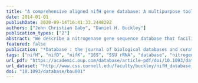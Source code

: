 ```yaml
---
title: "A comprehensive aligned nifH gene database: A multipurpose tool for studies of nitrogen-fixing bacteria"
date: 2014-01-01
publishDate: 2020-09-14T16:41:33.244829Z
authors: ["John Christian Gaby", "Daniel H. Buckley"]
publication_types: ["2"]
abstract: "We describe a nitrogenase gene sequence database that facilitates analysis of the evolution and ecology of nitrogen-fixing organisms. The database contains 32 954 aligned nitrogenase nifH sequences linked to phylogenetic trees and associated sequence metadata. The database includes 185 linked multigene entries including full-length nifH, nifD, nifK and 16S ribosomal RNA (rRNA) gene sequences. Evolutionary analyses enabled by the multigene entries support an ancient horizontal transfer of nitrogenase genes between Archaea and Bacteria and provide evidence that nifH has a different history of horizontal gene transfer from the nifDK enzyme core. Further analyses show that lineages in nitrogenase cluster I and cluster III have different rates of substitution within nifD, suggesting that nifD is under different selection pressure in these two lineages. Finally, we find that that the genetic divergence of nifH and 16S rRNA genes does not correlate well at sequence dissimilarity values used commonly to define microbial species, as stains having textless3% sequence dissimilarity in their 16S rRNA genes can have up to 23% dissimilarity in nifH. The nifH database has a number of uses including phylogenetic and evolutionary analyses, the design and assessment of primers/probes and the evaluation of nitrogenase sequence diversity. Database URL: http://www.css.cornell.edu/faculty/buckley/nifh.htm."
featured: false
publication: "*Database : the journal of biological databases and curation*"
tags: ["nifH", "nifD", "nifK", "16S", "SSU rRNA", "database", "nitrogen fixation", "nitrogenase", "diazotrophs"]
url_pdf: "https://academic.oup.com/database/article-pdf/doi/10.1093/database/bau001/17471121/bau001.pdf"
url_dataset: "http://www.css.cornell.edu/faculty/buckley/nifH_database_2012.arb"
doi: "10.1093/database/bau001"
---
```


